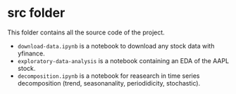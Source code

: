 # src folder

This folder contains all the source code of the project.

* `download-data.ipynb` is a notebook to download any stock data with yfinance.
* `exploratory-data-analysis` is a notebook containing an EDA of the AAPL stock.
* `decomposition.ipynb` is a notebook for reasearch in time series decomposition (trend, seasonanality, periodidicity, stochastic).
